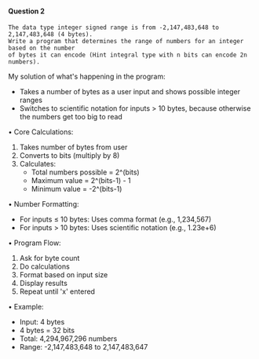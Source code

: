 #### Question 2

```
The data type integer signed range is from -2,147,483,648 to 2,147,483,648 (4 bytes). 
Write a program that determines the range of numbers for an integer based on the number 
of bytes it can encode (Hint integral type with n bits can encode 2n numbers).
```

My solution of what's happening in the program:

- Takes a number of bytes as a user input and shows possible integer ranges
- Switches to scientific notation for inputs > 10 bytes, because otherwise the numbers get too big to read

• Core Calculations:

1. Takes number of bytes from user
2. Converts to bits (multiply by 8)
3. Calculates:
    * Total numbers possible = 2^(bits)
    * Maximum value = 2^(bits-1) - 1
    * Minimum value = -2^(bits-1)

• Number Formatting:

- For inputs ≤ 10 bytes: Uses comma format (e.g., 1,234,567)
- For inputs > 10 bytes: Uses scientific notation (e.g., 1.23e+6)

• Program Flow:

1. Ask for byte count
2. Do calculations
3. Format based on input size
4. Display results
5. Repeat until 'x' entered

• Example:

- Input: 4 bytes
- 4 bytes = 32 bits
- Total: 4,294,967,296 numbers
- Range: -2,147,483,648 to 2,147,483,647
